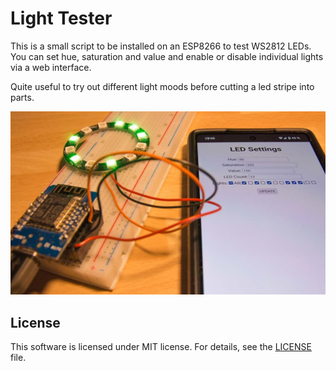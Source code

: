 # Light Tester

This is a small script to be installed on an ESP8266 to test WS2812 LEDs.
You can set hue, saturation and value and enable or disable individual lights
via a web interface.

Quite useful to try out different light moods before cutting a led stripe into parts.

![The light tester in use](assets/in_use.jpg)

## License

This software is licensed under MIT license. For details, see the [LICENSE](./LICENSE) file.

